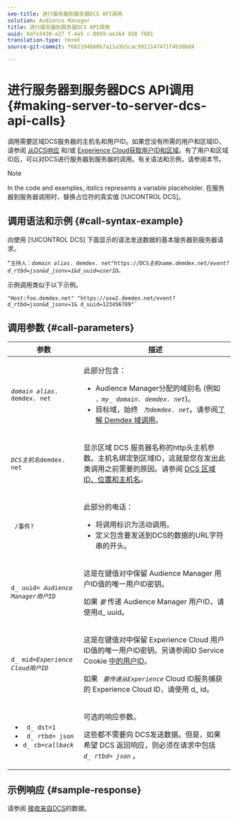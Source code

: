 ```yaml
---
seo-title: 进行服务器到服务器DCS API调用
solution: Audience Manager
title: 进行服务器到服务器DCS API调用
uuid: bdfe3430-e27 f-4a5 c-88d9-ae164 d28 f601
translation-type: tm+mt
source-git-commit: f682194b60b7a11a3b5cac9912147471f4b30bd4

---
```



# 进行服务器到服务器DCS API调用 {#making-server-to-server-dcs-api-calls}

调用需要区域DCS服务器的主机名和用户ID。如果您没有所需的用户和区域ID，请参阅 [从DCS响应](/help/using/api/dcs-intro/dcs-s2s/dcs-aam-ids.md) 和/或 [Experience Cloud获取用户ID和区域](/help/using/api/dcs-intro/dcs-s2s/dcs-mcid-ids.md)。有了用户和区域ID后，可以对DCS进行服务器到服务器的调用。有关语法和示例，请参阅本节。

>[!NOTE]
>
>In the code and examples, *italics* represents a variable placeholder. 在服务器到服务器调用时，替换占位符的真实值 [!UICONTROL DCS]。

## 调用语法和示例 {#call-syntax-example}

向使用 [!UICONTROL DCS] 下面显示的语法发送数据的基本服务器到服务器请求。

<pre><code>“主持人：<i>domain alias</i>. demdex. net"https://DCS<i>主机name.demdex.net/event?d_rtbd=json&amp;d_jsonv=1&amp;d_uuid=user</i><i>ID</i>。</code></pre>

示例调用类似于以下示例。

```
"Host:foo.demdex.net" "https://usw2.demdex.net/event?d_rtbd=json&d_jsonv=1& d_uuid=123456789"`
```

## 调用参数 {#call-parameters}

<table id="table_3AF4466009B64F0C9CBE7904A4096E0C"> 
 <thead> 
  <tr> 
   <th colname="col1" class="entry"> 参数 </th> 
   <th colname="col2" class="entry"> 描述 </th> 
  </tr> 
 </thead>
 <tbody> 
  <tr> 
   <td colname="col1"> <p><code><i>domain alias</i>. demdex. net</code> </p> </td> 
   <td colname="col2"> <p>此部分包含： </p> <p> 
     <ul id="ul_3EDA9C7BA6794D06BCB07A75A9BD2372"> 
      <li id="li_74624CA78D6F4536A8164AE1FA1DECB9"><span class="keyword"> Audience Manager分配的域别名</span> (例如 <i><code> ，my_ domain. demdex. net</code></i>)。 </li> 
      <li id="li_08ABE91CA247403AA480B3FB4BEF83BA">目标域，始终 <i><code> 为demdex. net</code></i>。请参阅<a href="../../../reference/demdex-calls.md">了解 Demdex 域调用</a>。 </li> 
     </ul> </p> </td> 
  </tr> 
  <tr> 
   <td colname="col1"> <p><code><i>DCS主机名</i>demdex. net</code> </p> </td> 
   <td colname="col2"> <p>显示区域 <span class="wintitle"> DCS</span> 服务器名称的http头主机参数。主机名绑定到区域ID，这就是您在发出此类调用之前需要的原因。请参阅 <a href="../../../api/dcs-intro/dcs-api-reference/dcs-regions.md">DCS 区域 ID、位置和主机名</a>。 </p> </td> 
  </tr> 
  <tr> 
   <td colname="col1"> <p><code> /事件?</code> </p> </td> 
   <td colname="col2"> <p>此部分的电话： </p> <p> 
     <ul id="ul_6332444A305A4F12A7CBE471CA508516"> 
      <li id="li_1C5C111B2B0E4621B3FC0C20D6516041">将调用标识为活动调用。 </li> 
      <li id="li_DBCE9B1C70604A629ECD7AC0A9052198">定义包含要发送到DCS的数据的URL字符串的开头。 </li> 
     </ul> </p> </td> 
  </tr> 
  <tr> 
   <td colname="col1"> <p><code>d_ uuid= <i>Audience Manager用户ID</i></code> </p> </td> 
   <td colname="col2"> <p>这是在键值对中保留 <span class="keyword"> Audience Manager</span> 用户ID值的唯一用户ID密钥。 </p> <p>如果 <code><i>要</i></code> 传递 <span class="keyword"> Audience Manager</span> 用户ID，请使用d_ uuid。 </p> </td>
  </tr> 
  <tr> 
   <td colname="col1"> <p><code>d_ mid=<i>Experience Cloud用户ID</i></code> </p> </td> 
   <td colname="col2"> <p>这是在键值对中保留 <span class="keyword"> Experience Cloud</span> 用户ID值的唯一用户ID密钥。另请参阅ID Service Cookie <a href="../../../api/dcs-intro/dcs-s2s/dcs-mcid-ids.md#get-user-ids-from-service-cookie"> 中的用户ID</a>。 </p> <p>如果 <i><code> 要传递从Experience</code></i> Cloud ID服务捕获的 <span class="keyword"> Experience Cloud</span> <span class="keyword"> ID，请使用</span> d_ id。 </p> </td> 
  </tr> 
  <tr> 
   <td colname="col1"> <p> 
     <ul id="ul_36E2C1A0538D4D2C94DFC1335720A524"> 
      <li id="li_8902EED431CE4F0189A94868FA52DB1F"><code> d_ dst=1</code> </li> 
      <li id="li_4B6B29499D444E31808DE0A9AA0442D0"><code> d_ rtbd= json</code> </li> 
      <li id="li_3430CD0438604B83BE6437E6EC480816"><code>d_ cb=<i>callback</i></code> </li> 
     </ul> </p> </td> 
   <td colname="col2"> <p>可选的响应参数。 </p> <p> 这些都不需要向 <span class="wintitle"> DCS发送数据</span>。但是，如果希望 <span class="wintitle"> DCS</span> 返回响应，则必须在请求中包括 <i><code> d_ rtbd= json</code></i> 。 </p> </td> 
  </tr> 
 </tbody> 
</table>

## 示例响应 {#sample-response}

请参阅 [接收来自DCS](../../../api/dcs-intro/dcs-event-calls/dcs-url-receive.md)的数据。
